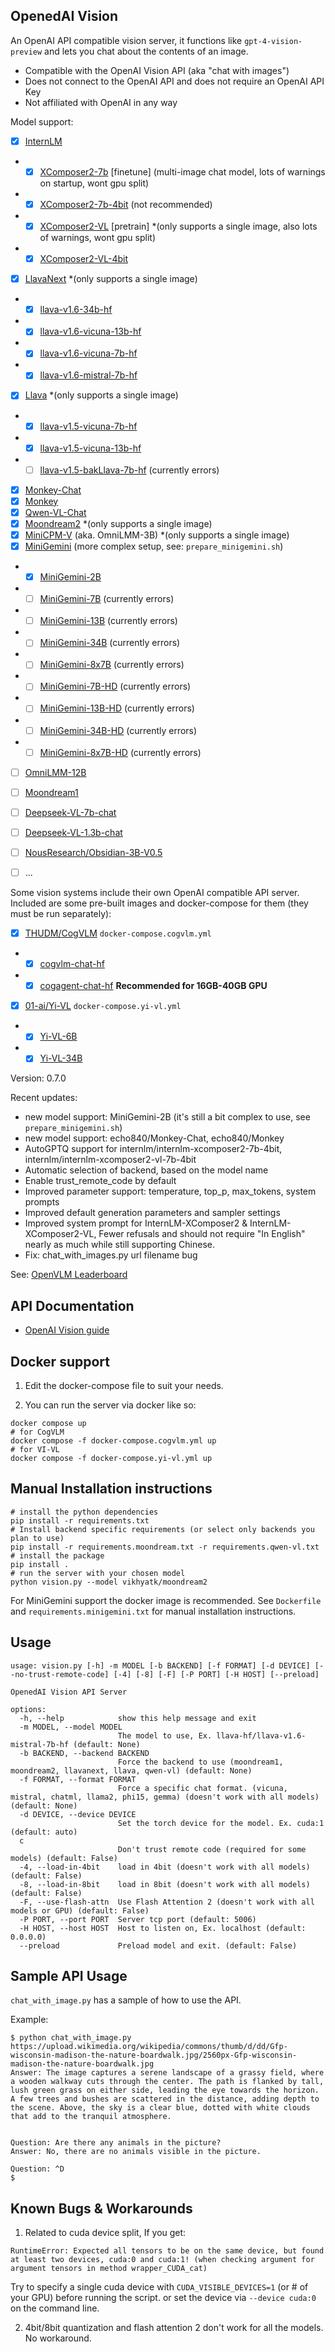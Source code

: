 OpenedAI Vision
---------------

An OpenAI API compatible vision server, it functions like `gpt-4-vision-preview` and lets you chat about the contents of an image.

- Compatible with the OpenAI Vision API (aka "chat with images")
- Does not connect to the OpenAI API and does not require an OpenAI API Key
- Not affiliated with OpenAI in any way

Model support:
- [X] [InternLM](https://huggingface.co/internlm/)
- - [X] [XComposer2-7b](https://huggingface.co/internlm/internlm-xcomposer2-7b) [finetune] (multi-image chat model, lots of warnings on startup, wont gpu split)
- - [X] [XComposer2-7b-4bit](https://huggingface.co/internlm/internlm-xcomposer2-7b-4bit) (not recommended)
- - [X] [XComposer2-VL](https://huggingface.co/internlm/internlm-xcomposer2-vl-7b) [pretrain] *(only supports a single image, also lots of warnings, wont gpu split)
- - [X] [XComposer2-VL-4bit](https://huggingface.co/internlm/internlm-xcomposer2-vl-7b-4bit)
- [X] [LlavaNext](https://huggingface.co/llava-hf) *(only supports a single image)
- - [X] [llava-v1.6-34b-hf](https://huggingface.co/llava-hf/llava-v1.6-34b-hf)
- - [X] [llava-v1.6-vicuna-13b-hf](https://huggingface.co/llava-hf/llava-v1.6-vicuna-13b-hf)
- - [X] [llava-v1.6-vicuna-7b-hf](https://huggingface.co/llava-hf/llava-v1.6-vicuna-7b-hf)
- - [X] [llava-v1.6-mistral-7b-hf](https://huggingface.co/llava-hf/llava-v1.6-mistral-7b-hf)
- [X] [Llava](https://huggingface.co/llava-hf) *(only supports a single image)
- - [X] [llava-v1.5-vicuna-7b-hf](https://huggingface.co/llava-hf/llava-v1.5-vicuna-7b-hf)
- - [X] [llava-v1.5-vicuna-13b-hf](https://huggingface.co/llava-hf/llava-v1.5-vicuna-13b-hf)
- - [ ] [llava-v1.5-bakLlava-7b-hf](https://huggingface.co/llava-hf/llava-v1.5-bakLlava-7b-hf) (currently errors)
- [X] [Monkey-Chat](https://huggingface.co/echo840/Monkey-Chat)
- [X] [Monkey](https://huggingface.co/echo840/Monkey)
- [X] [Qwen-VL-Chat](https://huggingface.co/Qwen/Qwen-VL-Chat)
- [X] [Moondream2](https://huggingface.co/vikhyatk/moondream2) *(only supports a single image)
- [X] [MiniCPM-V](https://huggingface.co/openbmb/MiniCPM-V) (aka. OmniLMM-3B) *(only supports a single image)
- [X] [MiniGemini](https://huggingface.co/collections/YanweiLi/) (more complex setup, see: `prepare_minigemini.sh`)
- - [X] [MiniGemini-2B](https://huggingface.co/YanweiLi/Mini-Gemini-2B)
- - [ ] [MiniGemini-7B](https://huggingface.co/YanweiLi/Mini-Gemini-7B) (currently errors)
- - [ ] [MiniGemini-13B](https://huggingface.co/YanweiLi/Mini-Gemini-13B) (currently errors)
- - [ ] [MiniGemini-34B](https://huggingface.co/YanweiLi/Mini-Gemini-34B) (currently errors)
- - [ ] [MiniGemini-8x7B](https://huggingface.co/YanweiLi/Mini-Gemini-8x7B) (currently errors)
- - [ ] [MiniGemini-7B-HD](https://huggingface.co/YanweiLi/Mini-Gemini-7B-HD) (currently errors)
- - [ ] [MiniGemini-13B-HD](https://huggingface.co/YanweiLi/Mini-Gemini-13B-HD) (currently errors)
- - [ ] [MiniGemini-34B-HD](https://huggingface.co/YanweiLi/Mini-Gemini-34B-HD) (currently errors)
- - [ ] [MiniGemini-8x7B-HD](https://huggingface.co/YanweiLi/Mini-Gemini-8x7B-HD) (currently errors)
- [ ] [OmniLMM-12B](https://huggingface.co/openbmb/OmniLMM-12B)
- [ ] [Moondream1](https://huggingface.co/vikhyatk/moondream1)
- [ ] [Deepseek-VL-7b-chat](https://huggingface.co/deepseek-ai/deepseek-vl-7b-chat)
- [ ] [Deepseek-VL-1.3b-chat](https://huggingface.co/deepseek-ai/deepseek-vl-1.3b-chat)
- [ ] [NousResearch/Obsidian-3B-V0.5](https://huggingface.co/NousResearch/Obsidian-3B-V0.5)
- [ ] ...


Some vision systems include their own OpenAI compatible API server. Included are some pre-built images and docker-compose for them (they must be run separately):
- [X] [THUDM/CogVLM](https://github.com/THUDM/CogVLM) `docker-compose.cogvlm.yml`
- - [X] [cogvlm-chat-hf](https://huggingface.co/THUDM/cogvlm-chat-hf)
- - [X] [cogagent-chat-hf](https://huggingface.co/THUDM/cogagent-chat-hf) **Recommended for 16GB-40GB GPU**
- [X] [01-ai/Yi-VL](https://huggingface.co/01-ai) `docker-compose.yi-vl.yml`
- - [X] [Yi-VL-6B](https://huggingface.co/01-ai/Yi-VL-6B)
- - [X] [Yi-VL-34B](https://huggingface.co/01-ai/Yi-VL-34B)

Version: 0.7.0

Recent updates:
- new model support: MiniGemini-2B (it's still a bit complex to use, see `prepare_minigemini.sh`)
- new model support: echo840/Monkey-Chat, echo840/Monkey
- AutoGPTQ support for internlm/internlm-xcomposer2-7b-4bit, internlm/internlm-xcomposer2-vl-7b-4bit
- Automatic selection of backend, based on the model name
- Enable trust_remote_code by default
- Improved parameter support: temperature, top_p, max_tokens, system prompts
- Improved default generation parameters and sampler settings
- Improved system prompt for InternLM-XComposer2 & InternLM-XComposer2-VL, Fewer refusals and should not require "In English" nearly as much while still supporting Chinese.
- Fix: chat_with_images.py url filename bug


See: [OpenVLM Leaderboard](https://huggingface.co/spaces/opencompass/open_vlm_leaderboard)


API Documentation
-----------------

* [OpenAI Vision guide](https://platform.openai.com/docs/guides/vision)


Docker support
--------------

1) Edit the docker-compose file to suit your needs.

2) You can run the server via docker like so:
```shell
docker compose up
# for CogVLM
docker compose -f docker-compose.cogvlm.yml up
# for VI-VL
docker compose -f docker-compose.yi-vl.yml up
```

Manual Installation instructions
--------------------------------

```shell
# install the python dependencies
pip install -r requirements.txt
# Install backend specific requirements (or select only backends you plan to use)
pip install -r requirements.moondream.txt -r requirements.qwen-vl.txt
# install the package
pip install .
# run the server with your chosen model
python vision.py --model vikhyatk/moondream2
```

For MiniGemini support the docker image is recommended. See `Dockerfile` and `requirements.minigemini.txt` for manual installation instructions.

Usage
-----

```
usage: vision.py [-h] -m MODEL [-b BACKEND] [-f FORMAT] [-d DEVICE] [--no-trust-remote-code] [-4] [-8] [-F] [-P PORT] [-H HOST] [--preload]

OpenedAI Vision API Server

options:
  -h, --help            show this help message and exit
  -m MODEL, --model MODEL
                        The model to use, Ex. llava-hf/llava-v1.6-mistral-7b-hf (default: None)
  -b BACKEND, --backend BACKEND
                        Force the backend to use (moondream1, moondream2, llavanext, llava, qwen-vl) (default: None)
  -f FORMAT, --format FORMAT
                        Force a specific chat format. (vicuna, mistral, chatml, llama2, phi15, gemma) (doesn't work with all models) (default: None)
  -d DEVICE, --device DEVICE
                        Set the torch device for the model. Ex. cuda:1 (default: auto)
  c
                        Don't trust remote code (required for some models) (default: False)
  -4, --load-in-4bit    load in 4bit (doesn't work with all models) (default: False)
  -8, --load-in-8bit    load in 8bit (doesn't work with all models) (default: False)
  -F, --use-flash-attn  Use Flash Attention 2 (doesn't work with all models or GPU) (default: False)
  -P PORT, --port PORT  Server tcp port (default: 5006)
  -H HOST, --host HOST  Host to listen on, Ex. localhost (default: 0.0.0.0)
  --preload             Preload model and exit. (default: False)
```

Sample API Usage
----------------

`chat_with_image.py` has a sample of how to use the API.

Example:
```
$ python chat_with_image.py https://upload.wikimedia.org/wikipedia/commons/thumb/d/dd/Gfp-wisconsin-madison-the-nature-boardwalk.jpg/2560px-Gfp-wisconsin-madison-the-nature-boardwalk.jpg
Answer: The image captures a serene landscape of a grassy field, where a wooden walkway cuts through the center. The path is flanked by tall, lush green grass on either side, leading the eye towards the horizon. A few trees and bushes are scattered in the distance, adding depth to the scene. Above, the sky is a clear blue, dotted with white clouds that add to the tranquil atmosphere.


Question: Are there any animals in the picture?
Answer: No, there are no animals visible in the picture.

Question: ^D
$
```

Known Bugs & Workarounds
------------------------

1. Related to cuda device split, If you get:
```
RuntimeError: Expected all tensors to be on the same device, but found at least two devices, cuda:0 and cuda:1! (when checking argument for argument tensors in method wrapper_CUDA_cat)
```
Try to specify a single cuda device with `CUDA_VISIBLE_DEVICES=1` (or # of your GPU) before running the script. or set the device via `--device cuda:0` on the command line.

2. 4bit/8bit quantization and flash attention 2 don't work for all the models. No workaround.
